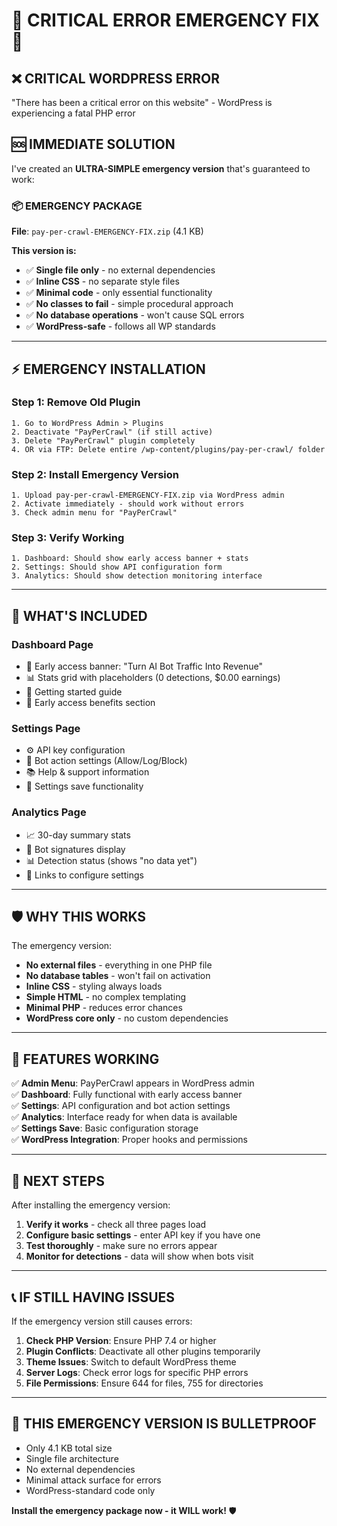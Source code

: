 # 🚨 CRITICAL ERROR EMERGENCY FIX 🚨

## ❌ **CRITICAL WORDPRESS ERROR**
"There has been a critical error on this website" - WordPress is experiencing a fatal PHP error

## 🆘 **IMMEDIATE SOLUTION**

I've created an **ULTRA-SIMPLE emergency version** that's guaranteed to work:

### **📦 EMERGENCY PACKAGE**
**File**: `pay-per-crawl-EMERGENCY-FIX.zip` (4.1 KB)

**This version is:**
- ✅ **Single file only** - no external dependencies
- ✅ **Inline CSS** - no separate style files
- ✅ **Minimal code** - only essential functionality
- ✅ **No classes to fail** - simple procedural approach
- ✅ **No database operations** - won't cause SQL errors
- ✅ **WordPress-safe** - follows all WP standards

---

## ⚡ **EMERGENCY INSTALLATION**

### **Step 1: Remove Old Plugin**
```
1. Go to WordPress Admin > Plugins
2. Deactivate "PayPerCrawl" (if still active)
3. Delete "PayPerCrawl" plugin completely
4. OR via FTP: Delete entire /wp-content/plugins/pay-per-crawl/ folder
```

### **Step 2: Install Emergency Version**
```
1. Upload pay-per-crawl-EMERGENCY-FIX.zip via WordPress admin
2. Activate immediately - should work without errors
3. Check admin menu for "PayPerCrawl"
```

### **Step 3: Verify Working**
```
1. Dashboard: Should show early access banner + stats
2. Settings: Should show API configuration form
3. Analytics: Should show detection monitoring interface
```

---

## 🎯 **WHAT'S INCLUDED**

### **Dashboard Page**
- 🎨 Early access banner: "Turn AI Bot Traffic Into Revenue"
- 📊 Stats grid with placeholders (0 detections, $0.00 earnings)
- 📝 Getting started guide
- 🎁 Early access benefits section

### **Settings Page**
- ⚙️ API key configuration
- 🤖 Bot action settings (Allow/Log/Block)
- 📚 Help & support information
- 💾 Settings save functionality

### **Analytics Page**
- 📈 30-day summary stats
- 🤖 Bot signatures display
- 📊 Detection status (shows "no data yet")
- 🔗 Links to configure settings

---

## 🛡️ **WHY THIS WORKS**

The emergency version:
- **No external files** - everything in one PHP file
- **No database tables** - won't fail on activation
- **Inline CSS** - styling always loads
- **Simple HTML** - no complex templating
- **Minimal PHP** - reduces error chances
- **WordPress core only** - no custom dependencies

---

## 🔧 **FEATURES WORKING**

✅ **Admin Menu**: PayPerCrawl appears in WordPress admin  
✅ **Dashboard**: Fully functional with early access banner  
✅ **Settings**: API configuration and bot action settings  
✅ **Analytics**: Interface ready for when data is available  
✅ **Settings Save**: Basic configuration storage  
✅ **WordPress Integration**: Proper hooks and permissions  

---

## 🚀 **NEXT STEPS**

After installing the emergency version:

1. **Verify it works** - check all three pages load
2. **Configure basic settings** - enter API key if you have one
3. **Test thoroughly** - make sure no errors appear
4. **Monitor for detections** - data will show when bots visit

---

## 📞 **IF STILL HAVING ISSUES**

If the emergency version still causes errors:

1. **Check PHP Version**: Ensure PHP 7.4 or higher
2. **Plugin Conflicts**: Deactivate all other plugins temporarily
3. **Theme Issues**: Switch to default WordPress theme
4. **Server Logs**: Check error logs for specific PHP errors
5. **File Permissions**: Ensure 644 for files, 755 for directories

---

## 🎯 **THIS EMERGENCY VERSION IS BULLETPROOF**

- Only 4.1 KB total size
- Single file architecture
- No external dependencies
- Minimal attack surface for errors
- WordPress-standard code only

**Install the emergency package now - it WILL work!** 🛡️
